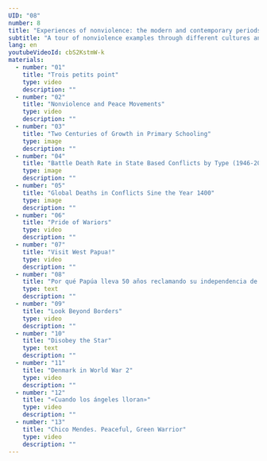 ```yaml
---
UID: "08"
number: 8
title: "Experiences of nonviolence: the modern and contemporary periods"
subtitle: "A tour of nonviolence examples through different cultures and continents, in which we will learn from the experience in the latest centuries."
lang: en
youtubeVideoId: cbS2KstmW-k
materials:
  - number: "01"
    title: "Trois petits point"
    type: video
    description: ""
  - number: "02"
    title: "Nonviolence and Peace Movements"
    type: video
    description: ""
  - number: "03"
    title: "Two Centuries of Growth in Primary Schooling"
    type: image
    description: ""
  - number: "04"
    title: "Battle Death Rate in State Based Conflicts by Type (1946-2013)"
    type: image
    description: ""
  - number: "05"
    title: "Global Deaths in Conflicts Sine the Year 1400"
    type: image
    description: ""
  - number: "06"
    title: "Pride of Wariors"
    type: video
    description: ""
  - number: "07"
    title: "Visit West Papua!"
    type: video
    description: ""
  - number: "08"
    title: "Por qué Papúa lleva 50 años reclamando su independencia de Indonesia"
    type: text
    description: ""
  - number: "09"
    title: "Look Beyond Borders"
    type: video
    description: ""
  - number: "10"
    title: "Disobey the Star"
    type: text
    description: ""
  - number: "11"
    title: "Denmark in World War 2"
    type: video
    description: ""
  - number: "12"
    title: "«Cuando los ángeles lloran»"
    type: video
    description: ""
  - number: "13"
    title: "Chico Mendes. Peaceful, Green Warrior"
    type: video
    description: ""
---
```

